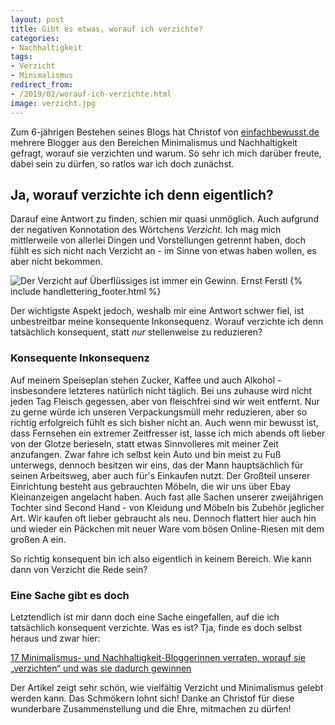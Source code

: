 ```yaml
---
layout: post
title: Gibt es etwas, worauf ich verzichte?
categories:
- Nachhaltigkeit
tags:
- Verzicht
- Minimalismus
redirect_from:
- /2019/02/worauf-ich-verzichte.html
image: verzicht.jpg
---
```


Zum 6-jährigen Bestehen seines Blogs hat Christof von
[einfachbewusst.de](http://www.einfachbewusst.de/)
mehrere Blogger aus den Bereichen Minimalismus und Nachhaltigkeit gefragt,
worauf sie verzichten und warum. So sehr ich mich darüber freute, dabei sein zu
dürfen, so ratlos war ich doch zunächst.

## Ja, worauf verzichte ich denn eigentlich?

Darauf eine Antwort zu finden, schien mir quasi
unmöglich. Auch aufgrund der negativen Konnotation des Wörtchens
*Verzicht.* Ich mag mich mittlerweile von allerlei Dingen und Vorstellungen
getrennt haben, doch fühlt es sich nicht nach Verzicht an - im Sinne von etwas
haben wollen, es aber nicht bekommen.

![Der Verzicht auf Überflüssiges ist immer ein Gewinn. Ernst Ferstl]({{site.baseurl}}/assets/img/posts/verzicht.jpg)
{% include handlettering_footer.html %}

Der wichtigste Aspekt jedoch, weshalb mir eine Antwort schwer fiel, ist
unbestreitbar meine konsequente Inkonsequenz. Worauf verzichte ich denn
tatsächlich konsequent, statt *nur* stellenweise zu reduzieren?

### Konsequente Inkonsequenz

Auf meinem Speiseplan stehen Zucker, Kaffee und auch Alkohol - insbesondere
letzteres natürlich nicht täglich. Bei uns zuhause wird nicht jeden Tag Fleisch
gegessen, aber von fleischfrei sind wir weit entfernt. Nur zu gerne würde ich
unseren Verpackungsmüll mehr reduzieren, aber so richtig erfolgreich fühlt es
sich bisher nicht an. Auch wenn mir bewusst ist, dass Fernsehen ein extremer
Zeitfresser ist, lasse ich mich abends oft lieber von der Glotze berieseln,
statt etwas Sinnvolleres mit meiner Zeit anzufangen. Zwar fahre ich selbst kein
Auto und bin meist zu Fuß unterwegs, dennoch besitzen wir eins, das der Mann
hauptsächlich für seinen Arbeitsweg, aber auch für's Einkaufen nutzt. Der
Großteil unserer Einrichtung besteht aus gebrauchten Möbeln, die wir uns über
Ebay Kleinanzeigen angelacht haben. Auch fast alle Sachen unserer zweijährigen
Tochter sind Second Hand - von Kleidung und Möbeln bis Zubehör jeglicher Art.
Wir kaufen oft lieber gebraucht als neu. Dennoch flattert hier auch hin und
wieder ein Päckchen mit neuer Ware vom bösen Online-Riesen mit dem großen A ein.

So richtig konsequent bin ich also eigentlich in keinem Bereich. Wie kann dann
von Verzicht die Rede sein?

### Eine Sache gibt es doch

Letztendlich ist mir dann doch eine Sache eingefallen, auf die ich tatsächlich
konsequent verzichte. Was es ist? Tja, finde es doch selbst heraus und zwar
hier:

[17 Minimalismus- und Nachhaltigkeit-Bloggerinnen verraten,
worauf sie „verzichten“ und was sie dadurch gewinnen](http://www.einfachbewusst.de/2019/01/minimalismus-bloggerinnen-verzichten/)

Der Artikel zeigt sehr schön, wie vielfältig Verzicht und Minimalismus gelebt
werden kann. Das Schmökern lohnt sich! Danke an Christof für diese wunderbare
Zusammenstellung und die Ehre, mitmachen zu dürfen!
